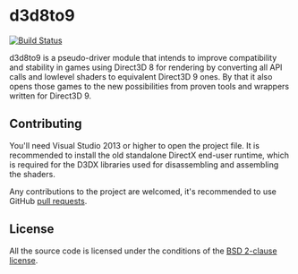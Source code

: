 d3d8to9
=======

[![Build Status](https://ci.appveyor.com/api/projects/status/aqupdda60ixgenyd?svg=true)](https://ci.appveyor.com/project/crosire/d3d8to9)

d3d8to9 is a pseudo-driver module that intends to improve compatibility and stability in games using Direct3D 8 for rendering by converting all API calls and lowlevel shaders to equivalent Direct3D 9 ones. By that it also opens those games to the new possibilities from proven tools and wrappers written for Direct3D 9.

## Contributing

You'll need Visual Studio 2013 or higher to open the project file. It is recommended to install the old standalone DirectX end-user runtime, which is required for the D3DX libraries used for disassembling and assembling the shaders.

Any contributions to the project are welcomed, it's recommended to use GitHub [pull requests](https://help.github.com/articles/using-pull-requests/).

## License

All the source code is licensed under the conditions of the [BSD 2-clause license](LICENSE.md).
